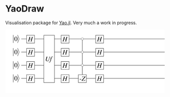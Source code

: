 # YaoDraw

Visualisation package for [Yao.jl](https://github.com/QuantumBFS/Yao.jl). Very much a work in progress.

![Example](example.svg)
